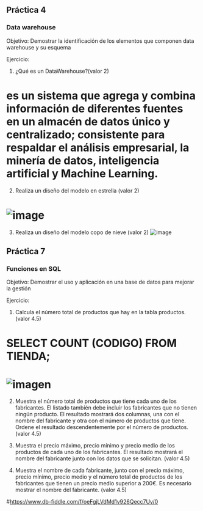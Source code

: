 
## Práctica 4
### Data warehouse

Objetivo: Demostrar la identificación de los elementos que componen data warehouse y
su esquema

Ejercicio:

1. ¿Qué es un DataWarehouse?(valor 2)
# es un sistema que agrega y combina información de diferentes fuentes en un almacén de datos único y centralizado; consistente para respaldar el análisis empresarial, la minería de datos, inteligencia artificial y Machine Learning.

2. Realiza un diseño del modelo en estrella (valor 2)
# ![image](https://user-images.githubusercontent.com/104279876/172777089-3fff4fb2-87db-4e2a-ae39-7f45e92111cf.png)


3. Realiza un diseño del modelo copo de nieve (valor 2)
![image](https://user-images.githubusercontent.com/104279876/172779312-d8312ddc-0c04-495a-8323-5a6a5a631312.png)



## Práctica 7
### Funciones en SQL
Objetivo: Demostrar el uso y aplicación en una base de datos para mejorar la gestión

Ejercicio:

1. Calcula el número total de productos que hay en la tabla productos. (valor 4.5)
# SELECT COUNT (CODIGO) FROM TIENDA;
# ![imagen](https://user-images.githubusercontent.com/104279876/173207899-4326f2cc-ee4a-497b-9c5f-31fdd09ebe7d.png)


2. Muestra el número total de productos que tiene cada uno de los fabricantes. El listado
también debe incluir los fabricantes que no tienen ningún producto. El resultado
mostrará dos columnas, una con el nombre del fabricante y otra con el número de
productos que tiene. Ordene el resultado descendentemente por el número de
productos. (valor 4.5)

3. Muestra el precio máximo, precio mínimo y precio medio de los productos de cada
uno de los fabricantes. El resultado mostrará el nombre del fabricante junto con los
datos que se solicitan. (valor 4.5)

4. Muestra el nombre de cada fabricante, junto con el precio máximo, precio mínimo,
precio medio y el número total de productos de los fabricantes que tienen un precio
medio superior a 200€. Es necesario mostrar el nombre del fabricante. (valor 4.5)


#https://www.db-fiddle.com/f/oeFgjLVdMd1v926Qecc7Uv/0
